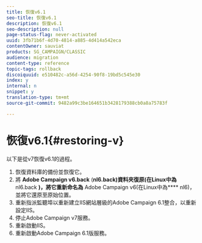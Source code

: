 ```yaml
---
title: 恢復v6.1
seo-title: 恢復v6.1
description: 恢復v6.1
seo-description: null
page-status-flag: never-activated
uuid: 3fb71b6f-4d70-4814-a885-4d414a542eca
contentOwner: sauviat
products: SG_CAMPAIGN/CLASSIC
audience: migration
content-type: reference
topic-tags: rollback
discoiquuid: e510482c-a56d-4254-90f8-19bd5c545e30
index: y
internal: n
snippet: y
translation-type: tm+mt
source-git-commit: 9482a99c3be164651b3428179388cb0a8a75783f

---
```



# 恢復v6.1{#restoring-v}

以下是從v7恢復v6.1的過程。

1. 恢復資料庫的備份並恢復它。
1. 將 **Adobe Campaign v6.back** (**nl6.back)資料夾復原(在Linux中為** nl6.back **)，將它重新命名為** Adobe Campaign v6(在Linux中為&#x200B;**** nl6)，並將它還原至原始位置。
1. 重新指派監聽埠以重新建立IIS網站層級的Adobe Campaign 6.1整合，以重新設定IIS。
1. 停止Adobe Campaign v7服務。
1. 重新啟動IIS。
1. 重新啟動Adobe Campaign 6.1版服務。

